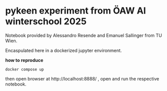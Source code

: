 # pykeen experiment from ÖAW AI winterschool 2025

Notebook provided by Alessandro Resende and Emanuel Sallinger from TU Wien. 

Encaspulated here in a dockerized jupyter environment.

**how to reproduce**

```
docker compose up
```

then open browser at http://localhost:8888/ , open and run the respective notebook.

